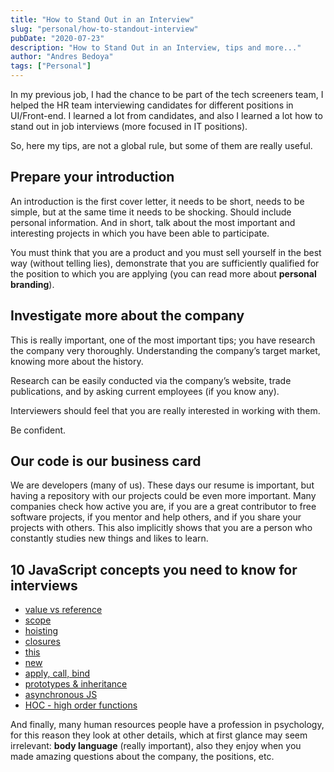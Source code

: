 ```yaml
---
title: "How to Stand Out in an Interview"
slug: "personal/how-to-standout-interview"
pubDate: "2020-07-23"
description: "How to Stand Out in an Interview, tips and more..."
author: "Andres Bedoya"
tags: ["Personal"]
---
```


In my previous job, I had the chance to be part of the tech screeners team, I helped the HR team interviewing candidates for different positions in UI/Front-end. I learned a lot from candidates, and also I learned a lot how to stand out in job interviews (more focused in IT positions).

So, here my tips, are not a global rule, but some of them are really useful.

## Prepare your introduction
An introduction is the first cover letter, it needs to be short, needs to be simple, but at the same time it needs to be shocking. Should include personal information. And in short, talk about the most important and interesting projects in which you have been able to participate.

You must think that you are a product and you must sell yourself in the best way (without telling lies), demonstrate that you are sufficiently qualified for the position to which you are applying (you can read more about **personal branding**).

## Investigate more about the company
This is really important, one of the most important tips; you have research the company very thoroughly. Understanding the company’s target market, knowing more about the history.

Research can be easily conducted via the company’s website, trade publications, and by asking current employees (if you know any).

Interviewers should feel that you are really interested in working with them.

Be confident.

## Our code is our business card
We are developers (many of us). These days our resume is important, but having a repository with our projects could be even more important. Many companies check how active you are, if you are a great contributor to free software projects, if you mentor and help others, and if you share your projects with others. This also implicitly shows that you are a person who constantly studies new things and likes to learn.

## 10 JavaScript concepts you need to know for interviews
- <a class="hover:no-underline text-blue underline" href="https://www.educative.io/courses/step-up-your-js-a-comprehensive-guide-to-intermediate-javascript/7nAZrnYW9rG" target="_blank" rel="noreferrer">value vs reference</a>
- <a class="hover:no-underline text-blue underline" href="https://scotch.io/tutorials/understanding-scope-in-javascript#toc-scope-in-javascript" target="_blank" rel="noreferrer">scope</a>
- <a class="hover:no-underline text-blue underline" href="http://javascriptissexy.com/javascript-variable-scope-and-hoisting-explained/" target="_blank" rel="noreferrer">hoisting</a>
- <a class="hover:no-underline text-blue underline" href="http://javascriptissexy.com/understand-javascript-closures-with-ease/" target="_blank" rel="noreferrer">closures</a>
- <a class="hover:no-underline text-blue underline" href="https://www.educative.io/collection/page/5679346740101120/5707702298738688/5676830073815040" target="_blank" rel="noreferrer">this</a>
- <a class="hover:no-underline text-blue underline" href="https://codeburst.io/javascripts-new-keyword-explained-as-simply-as-possible-fec0d87b2741" target="_blank" rel="noreferrer">new</a>
- <a class="hover:no-underline text-blue underline" href="https://codeplanet.io/javascript-apply-vs-call-vs-bind/" target="_blank" rel="noreferrer">apply, call, bind</a>
- <a class="hover:no-underline text-blue underline" href="https://codeburst.io/master-javascript-prototypes-inheritance-d0a9a5a75c4e" target="_blank" rel="noreferrer">prototypes & inheritance</a>
- <a class="hover:no-underline text-blue underline" href="https://www.youtube.com/watch?v=8aGhZQkoFbQ&t=948s" target="_blank" rel="noreferrer">asynchronous JS</a>
- <a class="hover:no-underline text-blue underline" href="https://www.sitepoint.com/higher-order-functions-javascript/" target="_blank" rel="noreferrer">HOC - high order functions</a>

And finally, many human resources people have a profession in psychology, for this reason they look at other details, which at first glance may seem irrelevant: **body language** (really important), also they enjoy when you made amazing questions about the company, the positions, etc.
